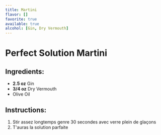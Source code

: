 ```yaml
---
title: Martini
flavor: []
favorite: true
available: true
alcohol: [Gin, Dry Vermouth]
---
```

# Perfect Solution Martini

## Ingredients:
- **2.5 oz** Gin
- **3/4 oz** Dry Vermouth
- Olive Oil

## Instructions:
1. Stir assez longtemps genre 30 secondes avec verre plein de glaçons
2. T'auras la solution parfaite




